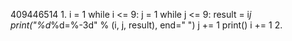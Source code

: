 409446514
1.
i = 1
while i <= 9:
  j = 1
  while j <= 9:
    result = i*j
    print("%d*%d=%-3d" % (i, j, result), end=" ")
    j += 1
  print()
  i += 1
2.
